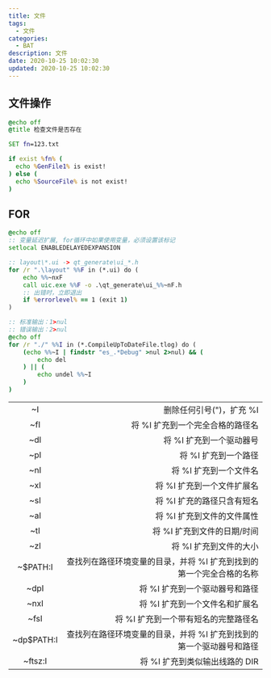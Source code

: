 ```yaml
---
title: 文件
tags:
  - 文件
categories:
  - BAT
description: 文件
date: 2020-10-25 10:02:30
updated: 2020-10-25 10:02:30
---
```


## 文件操作

```bat
@echo off
@title 检查文件是否存在

SET fn=123.txt

if exist %fn% (
  echo %GenFile1% is exist!
) else (
  echo %SourceFile% is not exist!
)
```

## FOR

```bat
@echo off
:: 变量延迟扩展, for循环中如果使用变量，必须设置该标记
setlocal ENABLEDELAYEDEXPANSION

:: layout\*.ui -> qt_generate\ui_*.h
for /r ".\layout" %%F in (*.ui) do (
    echo %%~nxF
    call uic.exe %%F -o .\qt_generate\ui_%%~nF.h
    :: 出错时，立即退出
    if %errorlevel% == 1 (exit 1)
)
```

```bat
:: 标准输出：1>nul
:: 错误输出：2>nul
@echo off
for /r "./" %%I in (*.CompileUpToDateFile.tlog) do (
    (echo %%~I | findstr "es_.*Debug" >nul 2>nul) && (
        echo del
    ) || (
        echo undel %%~I
    )
)
```

|||
| :------: | ----: |
| ~I |      删除任何引号(")，扩充 %I |
| ~fI |     将 %I 扩充到一个完全合格的路径名 |
| ~dI |     将 %I 扩充到一个驱动器号 |
| ~pI |     将 %I 扩充到一个路径 |
| ~nI |     将 %I 扩充到一个文件名 |
| ~xI |     将 %I 扩充到一个文件扩展名 |
| ~sI |     将 %I 扩充的路径只含有短名 |
| ~aI |     将 %I 扩充到文件的文件属性 |
| ~tI |     将 %I 扩充到文件的日期/时间 |
| ~zI |     将 %I 扩充到文件的大小 |
| ~$PATH:I |查找列在路径环境变量的目录，并将 %I 扩充到找到的第一个完全合格的名称      |
| ~dpI |    将 %I 扩充到一个驱动器号和路径  |
| ~nxI |    将 %I 扩充到一个文件名和扩展名  |
| ~fsI |    将 %I 扩充到一个带有短名的完整路径名  |
| ~dp$PATH:I |查找列在路径环境变量的目录，并将 %I 扩充到找到的第一个驱动器号和路径      |
| ~ftsz:I | 将 %I 扩充到类似输出线路的 DIR     |
